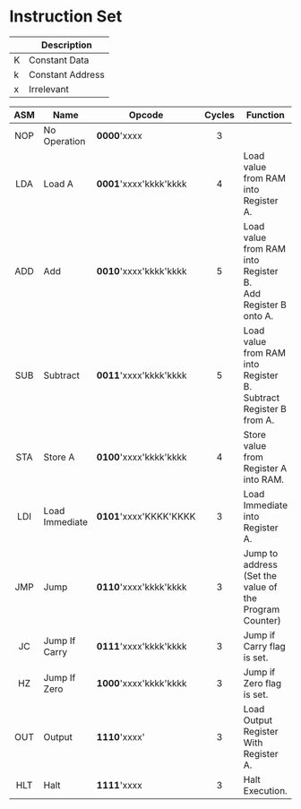 # Instruction Set

|      | Description           |
| ---- | --------------------- |
| K    | Constant Data         |
| k    | Constant Address      |
| x    | Irrelevant            |

| ASM | Name           | Opcode                  | Cycles | Function                                                              |
| :-: | -------------- | ----------------------- | :----: | --------------------------------------------------------------------- |
| NOP | No Operation   | **0000**'xxxx           | 3      |                                                                       |
| LDA | Load A         | **0001**'xxxx'kkkk'kkkk | 4      | Load value from RAM into Register A.                                  |
| ADD | Add            | **0010**'xxxx'kkkk'kkkk | 5      | Load value from RAM into Register B. <br> Add Register B onto A.      |
| SUB | Subtract       | **0011**'xxxx'kkkk'kkkk | 5      | Load value from RAM into Register B. <br> Subtract Register B from A. |
| STA | Store A        | **0100**'xxxx'kkkk'kkkk | 4      | Store value from Register A into RAM.                                 |
| LDI | Load Immediate | **0101**'xxxx'KKKK'KKKK | 3      | Load Immediate into Register A.                                       |
| JMP | Jump           | **0110**'xxxx'kkkk'kkkk | 3      | Jump to address (Set the value of the Program Counter)                |
| JC  | Jump If Carry  | **0111**'xxxx'kkkk'kkkk | 3      | Jump if Carry flag is set.                                            |
| HZ  | Jump If Zero   | **1000**'xxxx'kkkk'kkkk | 3      | Jump if Zero flag is set.                                             |
| OUT | Output         | **1110**'xxxx'          | 3      | Load Output Register With Register A.                                 |
| HLT | Halt           | **1111**'xxxx           | 3      | Halt Execution.                                                       |
